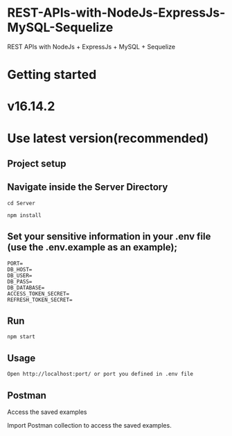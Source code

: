 # REST-APIs-with-NodeJs-ExpressJs-MySQL-Sequelize
REST APIs with NodeJs + ExpressJs + MySQL + Sequelize

# Getting started 


# v16.14.2
# Use latest version(recommended)

## Project setup

## Navigate inside the Server Directory
`````
cd Server
`````

`````
npm install
`````

## Set your sensitive information in your .env file (use the .env.example as an example);
`````
PORT=
DB_HOST=
DB_USER=
DB_PASS=
DB_DATABASE=
ACCESS_TOKEN_SECRET=
REFRESH_TOKEN_SECRET=
`````

## Run
`````
npm start
`````

## Usage
`````
Open http://localhost:port/ or port you defined in .env file
`````

## Postman

Access the saved examples

Import Postman collection to access the saved examples.
